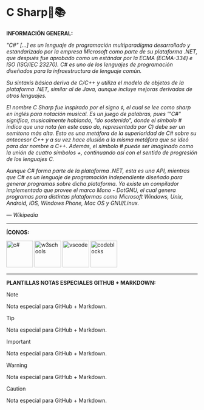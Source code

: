# C Sharp🌿📚

**INFORMACIÓN GENERAL:**

*"C#" [...] es un lenguaje de programación multiparadigma desarrollado y estandarizado por la empresa Microsoft como parte de su plataforma .NET, que después fue aprobado como un estándar por la ECMA (ECMA-334) e ISO (ISO/IEC 23270). C# es uno de los lenguajes de programación diseñados para la infraestructura de lenguaje común.*

*Su sintaxis básica deriva de C/C++ y utiliza el modelo de objetos de la plataforma .NET, similar al de Java, aunque incluye mejoras derivadas de otros lenguajes.*

*El nombre C Sharp fue inspirado por el signo ♯, el cual se lee como sharp en inglés para notación musical. Es un juego de palabras, pues '"C#" significa, musicalmente hablando, "do sostenido", donde el símbolo # indica que una nota (en este caso do, representada por C) debe ser un semitono más alta. Esto es una metáfora de la superioridad de C# sobre su antecesor C++ y a su vez hace alusión a la misma metáfora que se ideó para dar nombre a C++. Además, el símbolo # puede ser imaginado como la unión de cuatro símbolos +, continuando así con el sentido de progresión de los lenguajes C.*

*Aunque C# forma parte de la plataforma .NET, esta es una API, mientras que C# es un lenguaje de programación independiente diseñado para generar programas sobre dicha plataforma. Ya existe un compilador implementado que provee el marco Mono - DotGNU, el cual genera programas para distintas plataformas como Microsoft Windows, Unix, Android, iOS, Windows Phone, Mac OS y GNU/Linux.*

*— Wikipedia*

---

**ÍCONOS:**

<img src="https://upload.wikimedia.org/wikipedia/commons/d/d2/C_Sharp_Logo_2023.svg" alt="c#" width="70" height="70"/> <img src="https://vetores.org/d/w3schools.svg" alt="w3schools" height="70"/> 
<img src="https://code.visualstudio.com/assets/images/code-stable.png" alt="vscode" width="70" height="70"/>
<img src="https://upload.wikimedia.org/wikipedia/commons/4/4b/Codeblocks_logo.png" alt="codeblocks" width="70" height="70"/>

---

**PLANTILLAS NOTAS ESPECIALES GITHUB + MARKDOWN:**

> [!NOTE]
> Nota especial para GitHub + Markdown.

> [!TIP]
> Nota especial para GitHub + Markdown.

> [!IMPORTANT]
> Nota especial para GitHub + Markdown.

> [!WARNING]
> Nota especial para GitHub + Markdown.

> [!CAUTION]
> Nota especial para GitHub + Markdown.

